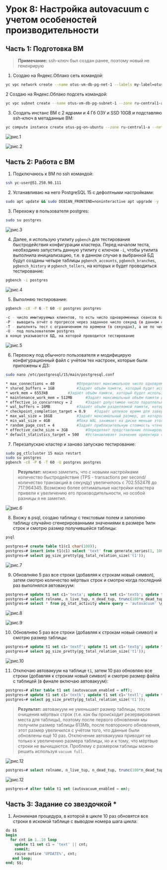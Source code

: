 # Урок 8: Настройка autovacuum с учетом особеностей производительности

## Часть 1: Подготовка ВМ

> **Примечание:** ssh-ключ был создан ранее, поэтому новый не гененрирую

1. Создаю на Яндекс.Облако сеть командой:

```bash
yc vpc network create --name otus-vm-db-pg-net-1 --labels my-label=otus-vm-db-pg-net-1 --description "otus-vm-db-pg-net-1"
```

2 Создаю на Яндекс.Облако подсеть командой:

```bash
yc vpc subnet create --name otus-vm-db-pg-subnet-1 --zone ru-central1-a --range 10.1.2.0/24 --network-name otus-vm-db-pg-net-1 --description "otus-vm-db-pg-subnet-1"
```

3. Создать инстанс ВМ с 2 ядрами и 4 Гб ОЗУ и SSD 10GB и подставляю ssh-ключ в метаданные ВМ:

```bash
yc compute instance create otus-pg-on-ubuntu --zone ru-central1-a --network-interface subnet-name=otus-vm-db-pg-subnet-1,nat-ip-version=ipv4 --preemptible --platform standard-v3 --cores 2 --core-fraction 20 --memory 4GB --create-boot-disk type=network-ssd,size=10GB,image-folder-id=standard-images,image-family=ubuntu-2204-lts --ssh-key "C:\Users\USER01/.ssh/id_ed25519.pub"  
```

![рис.1](images/01.png)

![рис.2](images/02.png)

## Часть 2: Работа с ВМ

1. Подключаюсь к ВМ по ssh командой:

```bash
ssh yc-user@51.250.90.111
```

2. Устанавливаю на него PostgreSQL 15 с дефолтными настройками:

```bash
sudo apt update && sudo DEBIAN_FRONTEND=noninteractive apt upgrade -y -q && sudo sh -c 'echo "deb http://apt.postgresql.org/pub/repos/apt $(lsb_release -cs)-pgdg main" > /etc/apt/sources.list.d/pgdg.list' && wget --quiet -O - https://www.postgresql.org/media/keys/ACCC4CF8.asc | sudo apt-key add - && sudo apt-get update && sudo DEBIAN_FRONTEND=noninteractive apt -y install postgresql-15
```

3. Перехожу в пользователя postgres:

```bash
sudo su postgres
```

![рис.3](images/03.png)

4. Далее, я использую утилиту `pgbench` для тестирования быстродействия конфигурации кластера. Перед началом теста, необходимо запустить данную утилиту с ключом `-i`, чтобы утилита выполнила инициализацию, т.е. в данном случае в выбранной БД будут созданы четыре таблицы `pgbench_accounts`, `pgbench_branches`, `pgbench_history` и `pgbench_tellers`, на которых и будет проводиться тестирование:

```bash
pgbench -i postgres
```

![рис.4](images/04.png)

5. Выполняю тестирование:

```bash
pgbench -c8 -P 6 -T 60 -U postgres postgres
```

```bash
-c - число имитируемых клиентов, то есть число одновременных сеансов базы данных (в данном случае 8 клиентов).
-P - выводить отчёт о прогрессе через заданное число секунд (в данном случае каждые 6 секунд).
-T - выполнять тест с ограничением по времени (в секундах), а не по числу транзакций для каждого клиента (60 секунд).
-U - под пользователем postgres
в конце указывается БД, на которой проводится тестирование
```

![рис.5](images/05.png)

6. Перехожу под обычного пользователя и модифицирую конфигурационный файл с учётом тех настроек, которые были приложены к ДЗ:

```bash
sudo nano /etc/postgresql/15/main/postgresql.conf
```

```bash
* max_connections = 40			#Определяет максимальное число одновременных подключений к серверу БД.
* shared_buffers = 1GB			#Задаёт объём памяти, который будет использовать сервер баз данных для буферов в разделяемой памяти.
* work_mem = 6553kB			#Задаёт объём памяти, который будет использоваться для внутренних операций сортировки и хеш-таблиц, прежде чем будут задействованы временные файлы на диске.
* maintenance_work_mem = 512MB		#Задаёт максимальный объём памяти для операций обслуживания БД, в частности VACUUM, CREATE INDEX и ALTER TABLE ADD FOREIGN KEY.
* effective_io_concurrency = 2		#Задаёт допустимое число параллельных операций ввода/вывода, которое говорит PostgreSQL о том, сколько операций ввода/вывода могут быть выполнены одновременно.
* wal_buffers = 16MB			#Задаёт объём разделяемой памяти, который будет использоваться для буферизации данных WAL, ещё не записанных на диск.
* checkpoint_completion_target = 0.9	#Задаёт целевое время для завершения процедуры контрольной точки, как коэффициент для общего времени между контрольными точками.
* max_wal_size = 16GB			#Задаёт максимальный размер, до которого может вырастать WAL между автоматическими контрольными точками в WAL.
* min_wal_size = 4GB			#Пока WAL занимает на диске меньше этого объёма, старые файлы WAL в контрольных точках всегда перерабатываются, а не удаляются.
* random_page_cost = 4			#Задаёт приблизительную стоимость чтения одной произвольной страницы с диска.
* effective_cache_size = 3GB		#Определяет представление планировщика об эффективном размере дискового кеша, доступном для одного запроса.
* default_statistics_target = 500	#Устанавливает значение ориентира статистики по умолчанию, распространяющееся на столбцы, для которых командой ALTER TABLE SET STATISTICS не заданы отдельные ограничения.
```

7. Перезапускаю кластер и заново запускаю тестирование:

```bash
sudo pg_ctlcluster 15 main restart
sudo su postgres
pgbench -c8 -P 6 -T 60 -U postgres postgres
```
  
> **Результат:** можно заметить, что с новыми настройками количество быстродействие (TPS - transactions per second/количество транзакций в секунду) увеличилось с 702.552478 до 717.964345. Возможно более оптимальные настройки кластера привели к увеличению его производительности, но особой разницы я не заметил.

![рис.6](images/06.png)

8. Вхожу в psql, создаю таблицу с текстовым полем и заполняю таблицу случайно сгенерированными значениями в размере 1млн строк и смотрю размер получившейся таблицы:

```bash
psql
```

```sql
postgres=# create table t1(c1 char(100));
postgres=# insert into t1(c1) select 'text' from generate_series(1, 1000000);
postgres=# select pg_size_pretty(pg_total_relation_size('t1'));
```

![рис.7](images/07.png)

9. Обновлняю 5 раз все строки (добавляя к строкам новый символ), затем смотрю количество мёртвых строк и смотрю когда последний раз выполнялся автовакуум:

```sql
postgres=# update t1 set c1='texta'; update t1 set c1='textb'; update t1 set c1='textc'; update t1 set c1='textd'; update t1 set c1='texte';
postgres=# select relname, n_live_tup, n_dead_tup, trunc(100*n_dead_tup/(n_live_tup+1))::float "ratio%", last_autovacuum from pg_stat_user_tables where relname = 't1';
postgres=# select * from pg_stat_activity where query ~ 'autovacuum' \gx
```

![рис.8](images/08.png)

![рис.9](images/09.png)

10. Обновлняю 5 раз все строки (добавляя к строкам новый символ) и смотрю размер таблицы:

```sql
postgres=# update t1 set c1='textf'; update t1 set c1='textg'; update t1 set c1='texth'; update t1 set c1='texti'; update t1 set c1='textj';
postgres=# select pg_size_pretty(pg_total_relation_size('t1'));
```

![рис.10](images/10.png)

11. Отключаю автовакуум на таблице `t1`, затем 10 раз обновляю все строки (добавляя к строкам новый символ) и смотрю размер файла с таблицей (в финале включаю автовакуум):

```sql
postgres=# alter table t1 set (autovacuum_enabled = off);
postgres=# update t1 set c1='textk'; update t1 set c1='textl'; update t1 set c1='textm'; update t1 set c1='textn'; update t1 set c1='texto'; update t1 set c1='textp'; update t1 set c1='textq'; update t1 set c1='textr'; update t1 set c1='texts'; update t1 set c1='textt';
postgres=# select pg_size_pretty(pg_total_relation_size('t1'));
```

> **Результат:** автовакуум не уменьшает размер таблицы, после очищения мёртвых строк (т.е. как бы происходит резервирования места для таблицы), поэтому после первого обновления мы получили размер таблицы 613Mb, после повтороного обновления, этот размер увеличился с учётом того, что данные были обновлены ещё 10 раз. Отключение автовакуума приводит не только к увеличению размера таблицы, но и к тому, что мёртвые строки не вычищаются. Проблему с размером таблицы можно решить используя `vacuum full`.

![рис.12](images/11.png)

```sql
postgres=# select relname, n_live_tup, n_dead_tup, trunc(100*n_dead_tup/(n_live_tup+1))::float "ratio%", last_autovacuum from pg_stat_user_tables where relname = 't1';
```

![рис.12](images/12.png)

```sql
postgres=# alter table t1 set (autovacuum_enabled = on);
```

## Часть 3: Задание со звездочкой *

1. Анонимная процедура, в которой в цикле 10 раз обновятся все строки в искомой таблице с выводом номера шага цикла:

```sql
do $$
begin
  for cnt in 1..10 loop
    update t1 set c1 = 'text' || cnt;
	commit;
    raise notice 'UPDATE%', cnt;
   end loop;
end; $$;
```